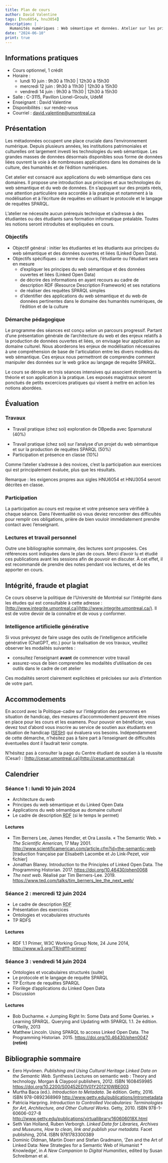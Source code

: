 ```yaml
---
title: Plan de cours
author: David Valentine
tags: [hnu6054, hnu3054]
description: |
  Humanités numériques : Web sémantique et données. Atelier sur les principes du Web sémantique et des données ouvertes liées.
date: "2024-06-10"
print: true
---
```

## Informations pratiques

- Cours optionnel, 1 crédit
- Horaire :
  - lundi 10 juin : 9h30 à 11h30 | 12h30 à 15h30
  - mercredi 12 juin : 9h30 à 11h30 | 12h30 à 15h30
  - vendredi 14 juin : 9h30 à 11h30 | 12h30 à 15h30
- Salle : C-3115, Pavillon Lionel-Groulx, UdeM
- Enseignant : David Valentine
- Disponibilités : sur rendez-vous
- Courriel : david.valentine@umontreal.ca

## Présentation

Les métadonnées occupent une place cruciale dans l’environnement numérique.
Depuis plusieurs années, les institutions patrimoniales et culturelles ont largement investi les technologies du web sémantique.<!-- important pour les HN -->
Les grandes masses de données désormais disponibles sous forme de données liées ouvrent la voie à de nombreuses applications dans les domaines de la culture, des humanités et de l’édition numériques.

Cet atelier est consacré aux applications du web sémantique dans ces domaines.
Il propose une introduction aux principes et aux technologies du web sémantique et du web de données.
En s’appuyant sur des projets réels, une attention particulière sera accordée à la pratique et notamment à la modélisation et à l’écriture de requêtes en utilisant le protocole et le langage de requêtes SPARQL.

L’atelier ne nécessite aucun prérequis technique et s’adresse à des étudiantes ou des étudiants sans formation informatique préalable.
Toutes les notions seront introduites et expliquées en cours.

### Objectifs

- Objectif général : initier les étudiantes et les étudiants aux principes du web sémantique et des données ouvertes et liées (Linked Open Data).
- Objectifs spécifiques : au terme du cours, l’étudiante ou l’étudiant sera en mesure
  - d’expliquer les principes du web sémantique et des données ouvertes et liées (Linked Open Data)
  - de décrire des informations en ayant recours au cadre de description RDF (Resource Description Framework) et ses notations
  - de réaliser des requêtes SPARQL simples
  - d’identifier des applications du web sémantique et du web de données pertinentes dans le domaine des humanités numériques, de l’édition et de la culture

### Démarche pédagogique

Le programme des séances est conçu selon un parcours progressif.
Partant d’une présentation générale de l’architecture du web et des enjeux relatifs à la production de données ouvertes et liées, on envisage leur application au domaine culturel.
Nous aborderons les enjeux de modélisation nécessaires à une compréhension de base de l'articulation entre les divers modèles du web sémantique.
Ces enjeux nous permettront de comprendre comment manipuler des données sur le web grâce au langage de requête SPARQL.

Le cours se déroule en trois séances intensives qui associent étroitement la théorie et son application à la pratique.
Les exposés magistraux seront ponctués de petits excercices pratiques qui visent à mettre en action les notions abordées.

## Évaluation

### Travaux

<!-- Option séances thématiques :

- Travail pratique (chez soi) : exploration d’un graphe avec une interface graphique (Sparnatural) (30%)
- Travail pratique (chez soi) : travail de modélisation (30%)
- Travail pratique (chez soi) sur des requêtes SPARQL (40%)

Original : -->

- Travail pratique (chez soi) exploration de DBpedia avec Sparnatural (40%)
<!-- - **Travail de modélisation?** -->
- Travail pratique (chez soi) sur l’analyse d’un projet du web sémantique et sur la production de requêtes SPARQL (50%)
- Participation et présence en classe (10%)

Comme l’atelier s’adresse à des novices, c’est la participation aux exercices qui est principalement évaluée, plus que les résultats.

Remarque : les exigences propres aux sigles HNU6054 et HNU3054 seront décrites en classe.

### Participation

La participation au cours est requise et votre présence sera vérifiée à chaque séance.
Dans l’éventualité où vous deviez rencontrer des difficultés pour remplir ces obligations, prière de bien vouloir immédiatement prendre contact avec l’enseignant.

### Lectures et travail personnel 

Outre une bibliographie sommaire, des lectures sont proposées.
Ces références sont indiquées dans le plan de cours.
Merci d’avoir lu et étudié ces publications avant les sessions afin de pouvoir en discuter.
À cet effet, il est recommandé de prendre des notes pendant vos lectures, et de les apporter en cours.

## Intégrité, fraude et plagiat

Ce cours observe la politique de l’Université de Montréal sur l’intégrité dans les études qui est consultable à cette adresse : [http://www.integrite.umontreal.ca](http://www.integrite.umontreal.ca/).
Il est de votre devoir de la connaître et de vous y conformer.

### Intelligence artificielle générative

Si vous prévoyez de faire usage des outils de l’intelligence artificielle générative (ChatGPT, etc.) pour la réalisation de vos travaux, veuillez observer les modalités suivantes :

- consultez l’enseignant **avant** de commencer votre travail
- assurez-vous de bien comprendre les modalités d’utilisation de ces outils dans le cadre de cet atelier

Ces modalités seront clairement explicitées et précisées sur avis d’intention de votre part.

## Accommodements

En accord avec la Politique-cadre sur l’intégration des personnes en situation de handicap, des mesures d’accommodement peuvent être mises en place pour les cours et les examens.
Pour pouvoir en bénéficier, vous devez tout d’abord vous inscrire au service de soutien aux étudiants en situation de handicap ([SESH](https://vieetudiante.umontreal.ca/a-propos/service/soutien-etudiants-situation-handicap)) qui évaluera  vos besoins.
Indépendamment de cette démarche, n’hésitez pas à faire part à l’enseignant de difficultés éventuelles dont il faudrait tenir compte.

N’hésitez pas à consulter la page du Centre étudiant de soutien à la réussite (Cesar) : [http://cesar.umontreal.ca](http://cesar.umontreal.ca)

## Calendrier

### Séance 1 : lundi 10 juin 2024

- Architecture du web
- Principes du web sémantique et du Linked Open Data
- Applications du web sémantique au domaine culturel
- Le cadre de description <abbr title="Resource Description Framework">RDF</abbr> (si le temps le permet)

#### Lectures

- Tim Berners Lee, James Hendler, et Ora Lassila. « The Semantic Web. » *The Scientific American,* 17 May 2001. http://www.scientificamerican.com/article.cfm?id=the-semantic-web [traduction française par Elisabeth Lacombe et Jo Link-Pezet, voir fichier]
- Jonathan Blaney. Introduction to the Principles of Linked Open Data. The Programming Historian. 2017. https://doi.org/10.46430/phen0068
- *The next web*. Réalisé par Tim Berners-Lee. 2019. https://www.ted.com/talks/tim_berners_lee_the_next_web/

### Séance 2 : mercredi 12 juin 2024

- Le cadre de description <abbr title="Resource Description Framework">RDF</abbr>
- Présentation des exercices
- Ontologies et vocabulaires structurés
- TP RDFS

#### Lectures

- RDF 1.1 Primer, W3C Working Group Note, 24 June 2014, http://www.w3.org/TR/rdf11-primer/

### Séance 3 : vendredi 14 juin 2024

- Ontologies et vocabulaires structurés (suite)
- Le protocole et le langage de requête SPARQL
- TP Écriture de requêtes SPARQL
- Florilège d’applications du Linked Open Data
- Discussion

#### Lectures

- Bob Ducharme. « Jumping Right In: Some Data and Some Queries. » Learning  SPARQL. Querying and Updating with SPARQL 1.1. 2e édition. O’Reilly, 2013
- Matthew Lincoln. Using SPARQL to access Linked Open Data. The Programming Historian. 2015. https://doi.org/10.46430/phen0047 **(retiré)**

## Bibliographie sommaire

- Eero Hyvönen. *Publishing and Using Cultural Heritage Linked Data on the Semantic Web.* Synthesis Lectures on semantic web : Theory and technology. Morgan & Claypool publishers, 2012. ISBN 1608459985 https://doi.org/10.2200/S00452ED1V01Y201210WBE003
- Murtha Baca (ed.). *Introduction to Metadata*. 3e édition. Getty, 2016. ISBN 978-0892368969 http://www.getty.edu/publications/intrometadata
- Patricia Harpring. *Introduction to Controlled Vocabularies: Terminologies for Art, Architecture, and Other Cultural Works*. Getty, 2010. ISBN 978-1-60606-027-8 http://www.getty.edu/publications/virtuallibrary/160606018X.html
- Seth Van Holland, Ruben Verborgh. *Linked Data for Libraries, Archives and Museums, How to clean, link and publish your metadata.* Facet publishing, 2014. ISBN 9781783300389
- Dominic Oldman, Martin Doerr and Stefan Gradmann, ‘Zen and the Art  of Linked Data: New Strategies for a Semantic Web of Humanist *  Knowledge’, in *A New Companion to Digital Humanities*, edited by Susan Schreibman et al.
